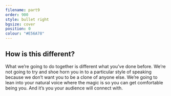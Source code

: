 ```yaml
---
filename: part9
order: 900
style: bullet right
bgsize: cover
position: 0
colour: "#E56A78"
---
```

## How is this different?

What we’re going to do together is different what you’ve done before. We’re not going to try and shoe horn you in to a particular style of speaking because we don’t want you to be a clone of anyone else. We’re going to lean into your natural voice where the magic is so you can get comfortable being you. And it’s you your audience will connect with.